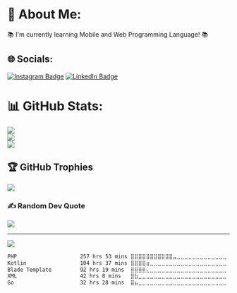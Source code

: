 # 💫 About Me:
📚 I'm currently learning Mobile and Web Programming Language! 📚


## 🌐 Socials:
[![Instagram Badge](https://img.shields.io/badge/Instagram-%23E4405F.svg?logo=instagram&logoColor=white)](https://instagram.com/fx.guntur)
[![LinkedIn Badge](https://img.shields.io/badge/LinkedIn-%230077B5.svg?logo=linkedin&logoColor=white)](https://www.linkedin.com/in/fx-guntur/)

# 📊 GitHub Stats:
![](https://github-readme-stats.vercel.app/api?username=fx-guntur&theme=tokyonight&hide_border=false&include_all_commits=false&count_private=false)<br/>
![](https://github-readme-streak-stats.herokuapp.com/?user=fx-guntur&theme=tokyonight&hide_border=false)<br/>
![](https://github-readme-stats.vercel.app/api/top-langs/?username=fx-guntur&theme=tokyonight&hide_border=false&include_all_commits=false&count_private=false&layout=compact)

## 🏆 GitHub Trophies
![](https://github-profile-trophy.vercel.app/?username=fx-guntur&theme=radical&no-frame=false&no-bg=true&margin-w=4)

### ✍️ Random Dev Quote
![](https://quotes-github-readme.vercel.app/api?type=horizontal&theme=radical)

---
[![](https://visitcount.itsvg.in/api?id=fx-guntur&icon=0&color=0)](https://visitcount.itsvg.in)

<!-- Proudly created with GPRM ( https://gprm.itsvg.in ) -->

<!--START_SECTION:waka-->

```txt
PHP                    257 hrs 53 mins ⣿⣿⣿⣿⣿⣿⣿⣿⣿⣿⣿⣤⣀⣀⣀⣀⣀⣀⣀⣀⣀⣀⣀⣀⣀   45.64 %
Kotlin                 104 hrs 37 mins ⣿⣿⣿⣿⣶⣀⣀⣀⣀⣀⣀⣀⣀⣀⣀⣀⣀⣀⣀⣀⣀⣀⣀⣀⣀   18.52 %
Blade Template         92 hrs 19 mins  ⣿⣿⣿⣿⣄⣀⣀⣀⣀⣀⣀⣀⣀⣀⣀⣀⣀⣀⣀⣀⣀⣀⣀⣀⣀   16.34 %
XML                    42 hrs 8 mins   ⣿⣷⣀⣀⣀⣀⣀⣀⣀⣀⣀⣀⣀⣀⣀⣀⣀⣀⣀⣀⣀⣀⣀⣀⣀   07.46 %
Go                     32 hrs 28 mins  ⣿⣦⣀⣀⣀⣀⣀⣀⣀⣀⣀⣀⣀⣀⣀⣀⣀⣀⣀⣀⣀⣀⣀⣀⣀   05.75 %
```

<!--END_SECTION:waka-->
